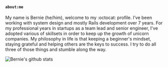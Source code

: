 #### `about:me`

My name is Bernie (he/him), welcome to my :octocat: profile. I’ve been working with system design and mostly Rails development over 7 years. For my professional years in startups as a team lead and senior engineer, I've adopted various of skillsets in order to keep up the growth of unicorn companies. My philosophy in life is that keeping a beginner's mindset, staying grateful and helping others are the keys to success. I try to do all three of those things and stumble along the way.

![Bernie's github stats](https://github-readme-stats.vercel.app/api?username=berniechiu&show_icons=true&count_private=true)
